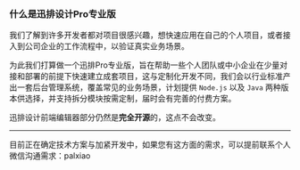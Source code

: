 ### 什么是迅排设计Pro专业版

我们了解到许多开发者都对项目很感兴趣，想快速应用在自己的个人项目，或者接入到公司企业的工作流程中，以验证真实业务场景。

为此我们打算做一个迅排Pro专业版，旨在帮助一些个人团队或中小企业在少量对接和部署的前提下快速建立成套项目，这与定制化开发不同，我们会以行业标准产出一套后台管理系统，覆盖常见的业务场景，计划提供 `Node.js` 以及 `Java` 两种版本供选择，并支持拆分模块按需定制，届时会有完善的付费方案。

迅排设计前端编辑器部分仍然是**完全开源**的，这点不会改变。

------

目前正在确定技术方案与加紧开发中，如果您有这方面的需求，可以提前联系个人微信沟通需求：palxiao